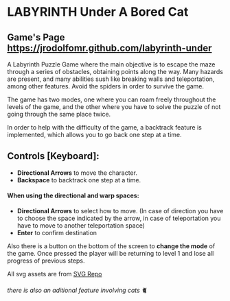 # LABYRINTH  Under A Bored Cat

## Game's Page https://jrodolfomr.github.com/labyrinth-under  

A Labyrinth Puzzle Game where the main objective is to escape the maze through a series of obstacles, obtaining points along the way. Many hazards are present, and many abilities sush like breaking walls and teleportation, among other features. Avoid the spiders in order to survive the game.

The game has two modes, one where you can roam freely throughout the levels of the game, and the other where you have to solve the puzzle of not going through the same place twice.

In order to help with the difficulty of the game, a backtrack feature is implemented, which allows you to go back one step at a time.



## Controls [Keyboard]:

- **Directional Arrows** to move the character.
- **Backspace** to backtrack one step at a time.

#### When using the directional and warp spaces:
- **Directional Arrows** to select how to move. (In case of direction you have to choose the space indicated by the arrow, in case of teleportation you have to move to another teleportation space)
- **Enter** to confirm destination

Also there is a button on the bottom of the screen to **change the mode** of the game. Once pressed the player will be returning to level 1 and lose all progress of previous steps.


All svg assets are from [SVG Repo](https://www.svgrepo.com/)


###### there is also an aditional feature involving cats 🐈